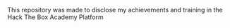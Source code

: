 This repository was made to disclose my achievements and training in the Hack The Box Academy Platform
